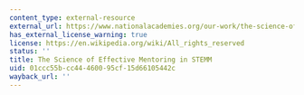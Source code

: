 ```yaml
---
content_type: external-resource
external_url: https://www.nationalacademies.org/our-work/the-science-of-effective-mentoring-in-stemm
has_external_license_warning: true
license: https://en.wikipedia.org/wiki/All_rights_reserved
status: ''
title: The Science of Effective Mentoring in STEMM
uid: 01ccc55b-cc44-4600-95cf-15d66105442c
wayback_url: ''
---
```

